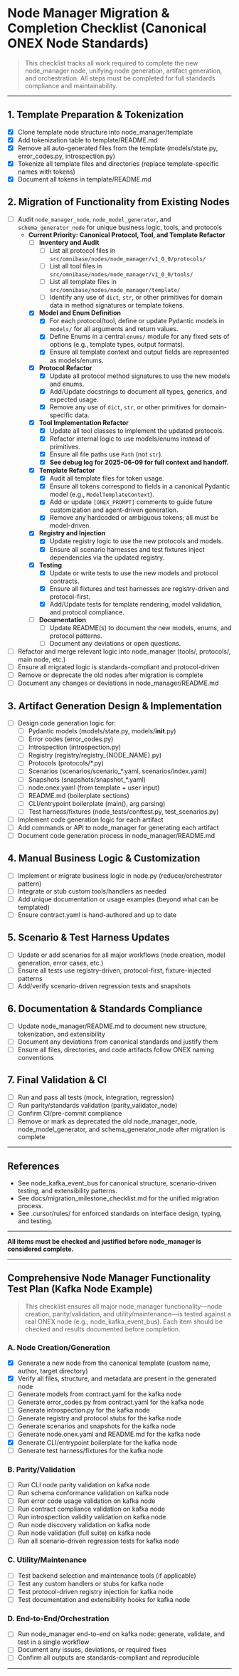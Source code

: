 # Node Manager Migration & Completion Checklist (Canonical ONEX Node Standards)

> This checklist tracks all work required to complete the new node_manager node, unifying node generation, artifact generation, and orchestration. All steps must be completed for full standards compliance and maintainability.

---

## 1. Template Preparation & Tokenization
- [x] Clone template node structure into node_manager/template
- [x] Add tokenization table to template/README.md
- [x] Remove all auto-generated files from the template (models/state.py, error_codes.py, introspection.py)
- [x] Tokenize all template files and directories (replace template-specific names with tokens)
- [x] Document all tokens in template/README.md

## 2. Migration of Functionality from Existing Nodes
- [ ] Audit `node_manager_node`, `node_model_generator`, and `schema_generator_node` for unique business logic, tools, and protocols
    - **Current Priority: Canonical Protocol, Tool, and Template Refactor**
        - [ ] **Inventory and Audit**
            - [ ] List all protocol files in `src/omnibase/nodes/node_manager/v1_0_0/protocols/`
            - [ ] List all tool files in `src/omnibase/nodes/node_manager/v1_0_0/tools/`
            - [ ] List all template files in `src/omnibase/nodes/node_manager/template/`
            - [ ] Identify any use of `dict`, `str`, or other primitives for domain data in method signatures or template tokens.
        - [x] **Model and Enum Definition**
            - [x] For each protocol/tool, define or update Pydantic models in `models/` for all arguments and return values.
            - [x] Define Enums in a central `enums/` module for any fixed sets of options (e.g., template types, output formats).
            - [x] Ensure all template context and output fields are represented as models/enums.
        - [x] **Protocol Refactor**
            - [x] Update all protocol method signatures to use the new models and enums.
            - [x] Add/Update docstrings to document all types, generics, and expected usage.
            - [x] Remove any use of `dict`, `str`, or other primitives for domain-specific data.
        - [x] **Tool Implementation Refactor**
            - [x] Update all tool classes to implement the updated protocols.
            - [x] Refactor internal logic to use models/enums instead of primitives.
            - [x] Ensure all file paths use `Path` (not `str`).
            - [x] **See debug log for 2025-06-09 for full context and handoff.**
        - [x] **Template Refactor**
            - [x] Audit all template files for token usage.
            - [x] Ensure all tokens correspond to fields in a canonical Pydantic model (e.g., `ModelTemplateContext`).
            - [x] Add or update `[ONEX_PROMPT]` comments to guide future customization and agent-driven generation.
            - [x] Remove any hardcoded or ambiguous tokens; all must be model-driven.
        - [x] **Registry and Injection**
            - [x] Update registry logic to use the new protocols and models.
            - [x] Ensure all scenario harnesses and test fixtures inject dependencies via the updated registry.
        - [x] **Testing**
            - [x] Update or write tests to use the new models and protocol contracts.
            - [x] Ensure all fixtures and test harnesses are registry-driven and protocol-first.
            - [x] Add/Update tests for template rendering, model validation, and protocol compliance.
        - [ ] **Documentation**
            - [ ] Update README(s) to document the new models, enums, and protocol patterns.
            - [ ] Document any deviations or open questions.
- [ ] Refactor and merge relevant logic into node_manager (tools/, protocols/, main node, etc.)
- [ ] Ensure all migrated logic is standards-compliant and protocol-driven
- [ ] Remove or deprecate the old nodes after migration is complete
- [ ] Document any changes or deviations in node_manager/README.md

## 3. Artifact Generation Design & Implementation
- [ ] Design code generation logic for:
    - [ ] Pydantic models (models/state.py, models/__init__.py)
    - [ ] Error codes (error_codes.py)
    - [ ] Introspection (introspection.py)
    - [ ] Registry (registry/registry_{NODE_NAME}.py)
    - [ ] Protocols (protocols/*.py)
    - [ ] Scenarios (scenarios/scenario_*.yaml, scenarios/index.yaml)
    - [ ] Snapshots (snapshots/snapshot_*.yaml)
    - [ ] node.onex.yaml (from template + user input)
    - [ ] README.md (boilerplate sections)
    - [ ] CLI/entrypoint boilerplate (main(), arg parsing)
    - [ ] Test harness/fixtures (node_tests/conftest.py, test_scenarios.py)
- [ ] Implement code generation logic for each artifact
- [ ] Add commands or API to node_manager for generating each artifact
- [ ] Document code generation process in node_manager/README.md

## 4. Manual Business Logic & Customization
- [ ] Implement or migrate business logic in node.py (reducer/orchestrator pattern)
- [ ] Integrate or stub custom tools/handlers as needed
- [ ] Add unique documentation or usage examples (beyond what can be templated)
- [ ] Ensure contract.yaml is hand-authored and up to date

## 5. Scenario & Test Harness Updates
- [ ] Update or add scenarios for all major workflows (node creation, model generation, error cases, etc.)
- [ ] Ensure all tests use registry-driven, protocol-first, fixture-injected patterns
- [ ] Add/verify scenario-driven regression tests and snapshots

## 6. Documentation & Standards Compliance
- [ ] Update node_manager/README.md to document new structure, tokenization, and extensibility
- [ ] Document any deviations from canonical standards and justify them
- [ ] Ensure all files, directories, and code artifacts follow ONEX naming conventions

## 7. Final Validation & CI
- [ ] Run and pass all tests (mock, integration, regression)
- [ ] Run parity/standards validation (parity_validator_node)
- [ ] Confirm CI/pre-commit compliance
- [ ] Remove or mark as deprecated the old node_manager_node, node_model_generator, and schema_generator_node after migration is complete

---

## References
- See node_kafka_event_bus for canonical structure, scenario-driven testing, and extensibility patterns.
- See docs/migration_milestone_checklist.md for the unified migration process.
- See .cursor/rules/ for enforced standards on interface design, typing, and testing.

---

**All items must be checked and justified before node_manager is considered complete.**

---

## Comprehensive Node Manager Functionality Test Plan (Kafka Node Example)

> This checklist ensures all major node_manager functionality—node creation, parity/validation, and utility/maintenance—is tested against a real ONEX node (e.g., node_kafka_event_bus). Each item should be checked and results documented before completion.

### A. Node Creation/Generation
- [x] Generate a new node from the canonical template (custom name, author, target directory)
- [x] Verify all files, structure, and metadata are present in the generated node
- [ ] Generate models from contract.yaml for the kafka node
- [ ] Generate error_codes.py from contract.yaml for the kafka node
- [ ] Generate introspection.py for the kafka node
- [ ] Generate registry and protocol stubs for the kafka node
- [ ] Generate scenarios and snapshots for the kafka node
- [ ] Generate node.onex.yaml and README.md for the kafka node
- [x] Generate CLI/entrypoint boilerplate for the kafka node
- [ ] Generate test harness/fixtures for the kafka node

### B. Parity/Validation
- [ ] Run CLI node parity validation on kafka node
- [ ] Run schema conformance validation on kafka node
- [ ] Run error code usage validation on kafka node
- [ ] Run contract compliance validation on kafka node
- [ ] Run introspection validity validation on kafka node
- [ ] Run node discovery validation on kafka node
- [ ] Run node validation (full suite) on kafka node
- [ ] Run all scenario-driven regression tests for kafka node

### C. Utility/Maintenance
- [ ] Test backend selection and maintenance tools (if applicable)
- [ ] Test any custom handlers or stubs for kafka node
- [ ] Test protocol-driven registry injection for kafka node
- [ ] Test documentation and extensibility hooks for kafka node

### D. End-to-End/Orchestration
- [ ] Run node_manager end-to-end on kafka node: generate, validate, and test in a single workflow
- [ ] Document any issues, deviations, or required fixes
- [ ] Confirm all outputs are standards-compliant and reproducible

--- 